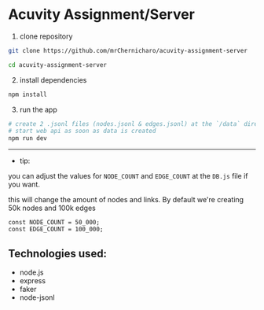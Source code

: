 # Acuvity Assignment/Server

1. clone repository
```bash
git clone https://github.com/mrChernicharo/acuvity-assignment-server

cd acuvity-assignment-server
```
2. install dependencies
```bash
npm install
```

3. run the app
```bash
# create 2 .jsonl files (nodes.jsonl & edges.jsonl) at the `/data` directory
# start web api as soon as data is created
npm run dev
```
---

- tip:
  
you can adjust the values for `NODE_COUNT` and `EDGE_COUNT` at the `DB.js` file if you want. 

this will change the amount of nodes and links. By default we're creating 50k nodes and 100k edges

```
const NODE_COUNT = 50_000;
const EDGE_COUNT = 100_000;
```


## Technologies used:
- node.js
- express
- faker
- node-jsonl